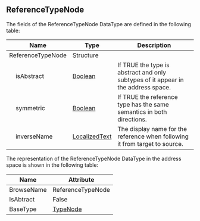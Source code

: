 <!-- datatype -->
## ReferenceTypeNode
<!-- end of description -->
The fields of the ReferenceTypeNode DataType are defined in the following table:  

|Name|Type|Description|
|---|---|---|
|ReferenceTypeNode|Structure||
|&nbsp;&nbsp;&nbsp;&nbsp;isAbstract|[Boolean](../../../Part3/DataTypes/Boolean/readme.md)|If TRUE the type is abstract and only subtypes of it appear in the address space.|
|&nbsp;&nbsp;&nbsp;&nbsp;symmetric|[Boolean](../../../Part3/DataTypes/Boolean/readme.md)|If TRUE the reference type has the same semantics in both directions.|
|&nbsp;&nbsp;&nbsp;&nbsp;inverseName|[LocalizedText](../../../Part3/DataTypes/LocalizedText/readme.md)|The display name for the reference when following it from target to source.|

The representation of the ReferenceTypeNode DataType in the address space is shown in the following table:  

|Name|Attribute|
|---|---|
|BrowseName|ReferenceTypeNode|
|IsAbtract|False|
|BaseType|[TypeNode](../../../Part3/Services/TypeNode/readme.md)|

